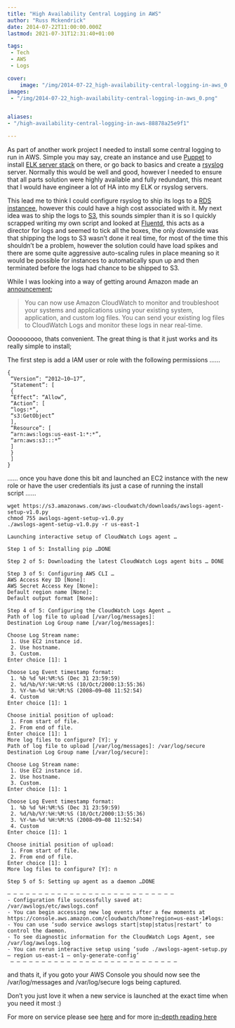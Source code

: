 ```yaml
---
title: "High Availability Central Logging in AWS"
author: "Russ Mckendrick"
date: 2014-07-22T11:00:00.000Z
lastmod: 2021-07-31T12:31:40+01:00

tags:
 - Tech
 - AWS
 - Logs

cover:
    image: "/img/2014-07-22_high-availability-central-logging-in-aws_0.png" 
images:
 - "/img/2014-07-22_high-availability-central-logging-in-aws_0.png"


aliases:
- "/high-availability-central-logging-in-aws-88878a25e9f1"

---
```


As part of another work project I needed to install some central logging to run in AWS. Simple you may say, create an instance and use [Puppet](https://media-glass.es/tags/#puppet) to install [ELK server stack](http://www.elasticsearch.org/overview/elkdownloads/) on there, or go back to basics and create a [rsyslog](http://www.rsyslog.com/) server. Normally this would be well and good, however I needed to ensure that all parts solution were highly available and fully redundant, this meant that I would have engineer a lot of HA into my ELK or rsyslog servers.

This lead me to think I could configure rsyslog to ship its logs to a [RDS instancee](http://aws.amazon.com/rds/), however this could have a high cost associated with it. My next idea was to ship the logs to [S3](http://aws.amazon.com/s3/), this sounds simpler than it is so I quickly scrapped writing my own script and looked at [Fluentd](http://fluentd.org/), this acts as a director for logs and seemed to tick all the boxes, the only downside was that shipping the logs to S3 wasn’t done it real time, for most of the time this shouldn’t be a problem, however the solution could have load spikes and there are some quite aggressive auto-scaling rules in place meaning so it would be possible for instances to automatically spun up and then terminated before the logs had chance to be shipped to S3.

While I was looking into a way of getting around Amazon made an [announcement](http://aws.amazon.com/about-aws/whats-new/2014/07/10/introducing-amazon-cloudwatch-logs/);

> You can now use Amazon CloudWatch to monitor and troubleshoot your systems and applications using your existing system, application, and custom log files. You can send your existing log files to CloudWatch Logs and monitor these logs in near real-time.

Ooooooooo, thats convenient. The great thing is that it just works and its really simple to install;

The first step is add a IAM user or role with the following permissions ……

```
{
 “Version”: “2012–10–17”,
 “Statement”: [
 {
 “Effect”: “Allow”,
 “Action”: [
 “logs:*”,
 “s3:GetObject”
 ],
 “Resource”: [
 “arn:aws:logs:us-east-1:*:*”,
 “arn:aws:s3:::*”
 ]
 }
 ]
}
```

…… once you have done this bit and launched an EC2 instance with the new role or have the user credentials its just a case of running the install script ……

```
wget https://s3.amazonaws.com/aws-cloudwatch/downloads/awslogs-agent-setup-v1.0.py
chmod 755 awslogs-agent-setup-v1.0.py
./awslogs-agent-setup-v1.0.py -r us-east-1

Launching interactive setup of CloudWatch Logs agent …

Step 1 of 5: Installing pip …DONE

Step 2 of 5: Downloading the latest CloudWatch Logs agent bits … DONE

Step 3 of 5: Configuring AWS CLI …
AWS Access Key ID [None]:
AWS Secret Access Key [None]:
Default region name [None]:
Default output format [None]:

Step 4 of 5: Configuring the CloudWatch Logs Agent …
Path of log file to upload [/var/log/messages]:
Destination Log Group name [/var/log/messages]:

Choose Log Stream name:
 1. Use EC2 instance id.
 2. Use hostname.
 3. Custom.
Enter choice [1]: 1

Choose Log Event timestamp format:
 1. %b %d %H:%M:%S (Dec 31 23:59:59)
 2. %d/%b/%Y:%H:%M:%S (10/Oct/2000:13:55:36)
 3. %Y-%m-%d %H:%M:%S (2008–09–08 11:52:54)
 4. Custom
Enter choice [1]: 1

Choose initial position of upload:
 1. From start of file.
 2. From end of file.
Enter choice [1]: 1
More log files to configure? [Y]: y
Path of log file to upload [/var/log/messages]: /var/log/secure
Destination Log Group name [/var/log/secure]:

Choose Log Stream name:
 1. Use EC2 instance id.
 2. Use hostname.
 3. Custom.
Enter choice [1]: 1

Choose Log Event timestamp format:
 1. %b %d %H:%M:%S (Dec 31 23:59:59)
 2. %d/%b/%Y:%H:%M:%S (10/Oct/2000:13:55:36)
 3. %Y-%m-%d %H:%M:%S (2008–09–08 11:52:54)
 4. Custom
Enter choice [1]: 1

Choose initial position of upload:
 1. From start of file.
 2. From end of file.
Enter choice [1]: 1
More log files to configure? [Y]: n

Step 5 of 5: Setting up agent as a daemon …DONE

— — — — — — — — — — — — — — — — — — — — — — — — — — — 
- Configuration file successfully saved at: /var/awslogs/etc/awslogs.conf
- You can begin accessing new log events after a few moments at https://console.aws.amazon.com/cloudwatch/home?region=us-east-1#logs:
- You can use ‘sudo service awslogs start|stop|status|restart’ to control the daemon.
- To see diagnostic information for the CloudWatch Logs Agent, see /var/log/awslogs.log
- You can rerun interactive setup using ‘sudo ./awslogs-agent-setup.py — region us-east-1 — only-generate-config’
 — — — — — — — — — — — — — — — — — — — — — — — — — — — 
```

and thats it, if you goto your AWS Console you should now see the /var/log/messages and /var/log/secure logs being captured.

Don’t you just love it when a new service is launched at the exact time when you need it most :)

For more on service please see [here](https://aws.amazon.com/blogs/aws/cloudwatch-log-service/) and for more [in-depth reading here](http://docs.aws.amazon.com/AmazonCloudWatch/latest/DeveloperGuide/WhatIsCloudWatchLogs.html)
